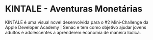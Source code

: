 # KINTALE - Aventuras Monetárias
KINTALE é uma visual novel desenvolvida para o #2 Mini-Challenge da Apple Developer Academy | Senac e tem como objetivo ajudar jovens adultos e adolescentes a aprenderem economia de maneira lúdica.
